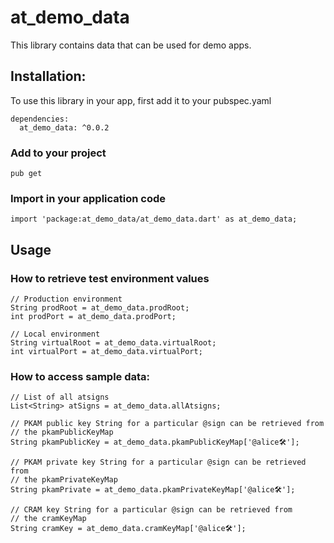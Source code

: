 # at_demo_data
This library contains data that can be used for demo apps.

## Installation:
To use this library in your app, first add it to your pubspec.yaml
```  
dependencies:
  at_demo_data: ^0.0.2
```
### Add to your project 
```
pub get 
```
### Import in your application code
```
import 'package:at_demo_data/at_demo_data.dart' as at_demo_data;
```
## Usage
### How to retrieve test environment values
```
// Production environment
String prodRoot = at_demo_data.prodRoot;
int prodPort = at_demo_data.prodPort;

// Local environment
String virtualRoot = at_demo_data.virtualRoot;
int virtualPort = at_demo_data.virtualPort;
```

### How to access sample data:
```
// List of all atsigns
List<String> atSigns = at_demo_data.allAtsigns;

// PKAM public key String for a particular @sign can be retrieved from 
// the pkamPublicKeyMap
String pkamPublicKey = at_demo_data.pkamPublicKeyMap['@alice🛠'];

// PKAM private key String for a particular @sign can be retrieved from 
// the pkamPrivateKeyMap
String pkamPrivate = at_demo_data.pkamPrivateKeyMap['@alice🛠'];

// CRAM key String for a particular @sign can be retrieved from 
// the cramKeyMap
String cramKey = at_demo_data.cramKeyMap['@alice🛠'];
```
